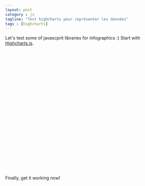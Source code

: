 ```yaml
---
layout: post
category : js
tagline: "Test highcharts pour représenter les données"
tags : [highcharts]
---
```

Let's test some of javascprit libraries for infographics :) Start with [Highcharts.js](http://www.highcharts.com/).
<script type="text/javascript" src="http://ajax.googleapis.com/ajax/libs/jquery/1.8.2/jquery.min.js">
</script>
<script type="text/javascript" src="http://code.highcharts.com/highcharts.js">
</script>
<script type="text/javascript" src="http://code.highcharts.com/modules/exporting.js">
</script>

<!---<div id="container" style="min-width: 310px; height: 400px; margin: 0 auto">-->
<div id="container" style="width: 600px; height: 400px; margin: 0 auto">
</div>
<script type="text/javascript">

//$(function () {
$('#container').highcharts({
        title: {
            text: 'Taux de Chomage',
            x: -20 //center
        },
        subtitle: {
            text: 'Source: INSEE',
            x: -20
        },
        xAxis: {
            categories: ['T1 2006', 'T1 2007', 'T1 2008', 'T1 2009', 'T1 2010', 'T1 2011', 'T1 2012', 'T1 2013', 'T1 2014', 'T1 2015']
        },
        yAxis: {
            title: {
                text: 'Taux de Chomage (%)'
            },
            plotLines: [{
                value: 0,
                width: 1,
                color: '#808080'
            }]
        },
        tooltip: {
            valueSuffix: '%'
        },
        legend: {
            layout: 'vertical',
            align: 'right',
            verticalAlign: 'middle',
            borderWidth: 0
        },
        series: [{
            name: 'Val de Marne',
            data: [8.2, 7.6, 6.2, 6.7, 7.7, 7.7, 8, 8.6, 8.7, 8.8]
        }, {
            name: 'France Métro.',
            data: [8.7, 8.1, 6.8, 8.2, 9, 8.7, 9.1, 10, 9.8, 10]
        }]
    });
//    });




</script>
Finally, get it working now!
